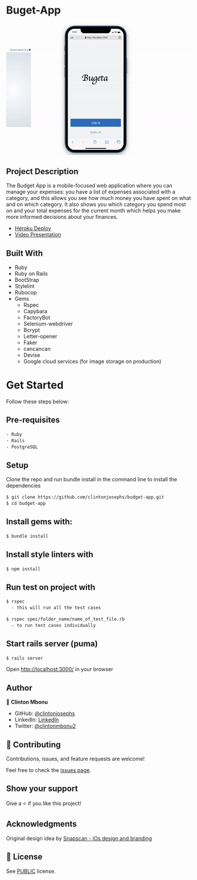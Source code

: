 # Buget-App

![screenshot](app/assets/images/presentation.gif)

## Project Description

The Budget App is a mobile-focused web application where you can manage your expenses: you have a list of expenses associated with a category, and this allows you see how much money you have spent on what and on which category. It also shows you which category you spend most on and your total expenses for the current month which helps you make more informed decisions about your finances.

- [Heroku Deploy](https://clinton-budget-app.herokuapp.com/)
- [Video Presentation](https://www.loom.com/share/e3bae155e0b44751a5ea9edf61aec272)

## Built With

- Ruby
- Ruby on Rails
- BootStrap
- Stylelint
- Rubocop
- Gems
  - Rspec
  - Capybara
  - FactoryBot
  - Selenium-webdriver
  - Bcrypt
  - Letter-opener
  - Faker
  - cancancan
  - Devise
  - Google cloud services (for image storage on production)

# Get Started
Follow these steps below:

## Pre-requisites

```bash
- Ruby
- Rails
- PostgreSQL
```

## Setup
Clone the repo and run bundle install in the command line to install the dependencies

```bash
$ git clone https://github.com/clintonjosephs/budget-app.git
$ cd budget-app
```

## Install gems with:

```bash
$ bundle install
```

## Install style linters with
```bash
$ npm install
```

## Run test on project with

```bash
$ rspec
  - this will run all the test cases
```

```bash
$ rspec spec/folder_name/name_of_test_file.rb
  - to run test cases individually
```

## Start rails server (puma)

```bash
$ rails server
```

Open [http://localhost:3000/](http://localhost:3000/) in your browser

## Author

👤 **Clinton Mbonu**

- GitHub: [@clintonjosephs](https://github.com/clintonjosephs)
- LinkedIn: [LinkedIn](https://linkedin.com/in/clinton-mbonu)
- Twitter: [@clintonmbonu2](https://twitter.com/clintonmbonu2)

## 🤝 Contributing

Contributions, issues, and feature requests are welcome!

Feel free to check the [issues page](../../issues/).

## Show your support

Give a ⭐️ if you like this project!

## Acknowledgments
Original design idea by [Snapscan - iOs design and branding](https://www.behance.net/gallery/19759151/Snapscan-iOs-design-and-branding?tracking_source=)


## 📝 License

See [PUBLIC](./LICENSE) license.
